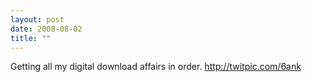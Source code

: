 ```yaml
---
layout: post
date: 2008-08-02
title: ""
---
```

Getting all my digital download affairs in order. http://twitpic.com/6ank